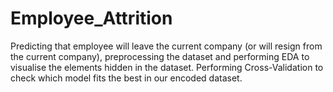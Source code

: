# Employee_Attrition
 Predicting that employee will leave the current company (or will resign from the current company), preprocessing the dataset and performing EDA to visualise the elements hidden in the dataset. Performing Cross-Validation to check which model fits the best in our encoded dataset.
